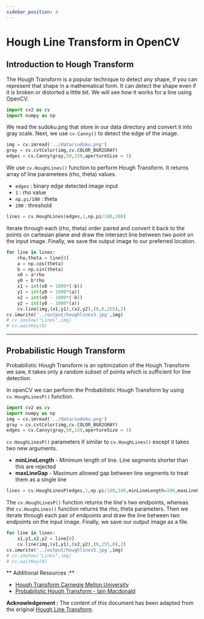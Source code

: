 ```yaml
---
sidebar_position: 4
---
```

# Hough Line Transform in OpenCV

## Introduction to Hough Transform

The Hough Transform is a popular technique to detect any shape, if you can represent that shape in a mathematical form. It can detect the shape even if it is broken or distorted a little bit. We will see how it works for a line using OpenCV. 

```python
import cv2 as cv
import numpy as np
```

We read the sudoku.png that store in our data directory and convert it into gray scale. Next, we use `cv.Canny()` to detect the edge of the image.

```python
img = cv.imread('../data/sudoku.png')
gray = cv.cvtColor(img,cv.COLOR_BGR2GRAY)
edges = cv.Canny(gray,50,150,apertureSize = 3)
```

We use `cv.HoughLines()` function to perform Hough Transform. It returns array of line parametees (rho, theta) values.

- `edges` : binary edge detected image input
- `1` : rho value
- `np.pi/180` : theta
- `200` : threshold

```python
lines = cv.HoughLines(edges,1,np.pi/180,200)
```

Iterate through each (rho, theta) order paired and convert it back to the points on cartesian plane and draw the intersect line between two point on the input image. Finally, we save the output image to our preferred location.

```python
for line in lines:
    rho,theta = line[0]
    a = np.cos(theta)
    b = np.sin(theta)
    x0 = a*rho
    y0 = b*rho
    x1 = int(x0 + 1000*(-b))
    y1 = int(y0 + 1000*(a))
    x2 = int(x0 - 1000*(-b))
    y2 = int(y0 - 1000*(a))
    cv.line(img,(x1,y1),(x2,y2),(0,0,255),2)
cv.imwrite('../output/houghlines3.jpg',img)
# cv.imshow("Lines",img) 
# cv.waitKey(0)
```

---

## **Probabilistic Hough Transform**

Probabilistic Hough Transform is an optimization of the Hough Transform we saw, it takes only a random subset of points which is sufficient for line detection.

In openCV we can perform the Probabilistic Hough Transform by using `cv.HoughLinesP()` function.

```python
import cv2 as cv
import numpy as np
img = cv.imread('../data/sudoku.png')
gray = cv.cvtColor(img,cv.COLOR_BGR2GRAY)
edges = cv.Canny(gray,50,150,apertureSize = 3)
```

`cv.HoughLinesP()` parameters if similar to `cv.HoughLines()` except it takes two new arguments.

- **minLineLength** - Minimum length of line. Line segments shorter than this are rejected
- **maxLineGap** - Maximum allowed gap between line segments to treat them as a single line

```python
lines = cv.HoughLinesP(edges,1,np.pi/180,100,minLineLength=100,maxLineGap=10)
```

The `cv.HoughLinesP()` function returns the line's two endpoints, whereas the `cv.HoughLines()` function returns the rho, theta parameters. Then we iterate through each pair of endpoints and draw the line between two endpoints on the input image. Finally, we save our output image as a file.

```python
for line in lines:
    x1,y1,x2,y2 = line[0]
    cv.line(img,(x1,y1),(x2,y2),(0,255,0),2)
cv.imwrite('../output/houghlines5.jpg',img)
# cv.imshow("Lines",img) 
# cv.waitKey(0)
```

** Additional Resources :** 
- [Hough Transform Carnegie Mellon University](https://www.cs.cmu.edu/~16385/s17/Slides/5.3_Hough_Transform.pdf)
- [Probabilistic Hough Transform - Iain Macdonald](https://homepages.inf.ed.ac.uk/rbf/CVonline/LOCAL_COPIES/AV1011/macdonald.pdf)

**Acknowledgement :**  The content of this document has been adapted from the original [Hough Line Transform](https://docs.opencv.org/5.x/d6/d10/tutorial_py_houghlines.html).
